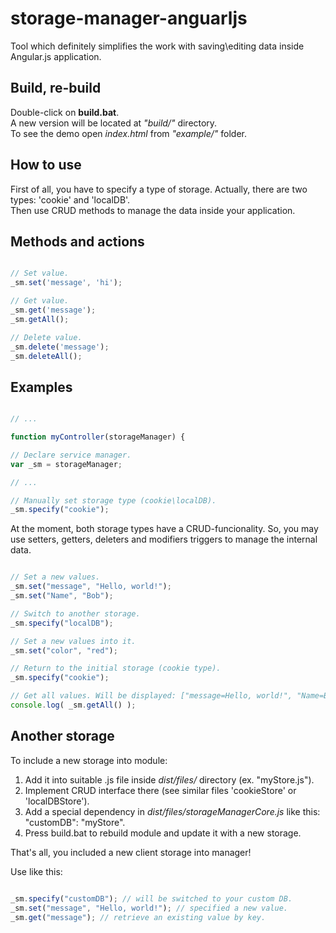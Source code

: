 # storage-manager-anguarljs
Tool which definitely simplifies the work with saving\editing data inside Angular.js application.

## Build, re-build

Double-click on **build.bat**.<br/> 
A new version will be located at *"build/"* directory.<br/>
To see the demo open *index.html* from *"example/"* folder.<br/>

## How to use

First of all, you have to specify a type of storage. Actually, there are two types: 'cookie' and 'localDB'.<br/>
Then use CRUD methods to manage the data inside your application.

## Methods and actions
    
```javascript

// Set value.
_sm.set('message', 'hi');

// Get value.
_sm.get('message');
_sm.getAll();

// Delete value.
_sm.delete('message');
_sm.deleteAll();

```

## Examples

```javascript

// ...

function myController(storageManager) {

// Declare service manager.
var _sm = storageManager;

// ...

// Manually set storage type (cookie\localDB).
_sm.specify("cookie");

```

At the moment, both storage types have a CRUD-funcionality. So, you may use setters, getters, deleters and modifiers triggers to manage the internal data.

```javascript

// Set a new values.
_sm.set("message", "Hello, world!");
_sm.set("Name", "Bob");

// Switch to another storage.
_sm.specify("localDB");

// Set a new values into it.
_sm.set("color", "red");

// Return to the initial storage (cookie type).
_sm.specify("cookie");

// Get all values. Will be displayed: ["message=Hello, world!", "Name=Bob"];
console.log( _sm.getAll() );

``` 

## Another storage

To include a new storage into module:

1. Add it into suitable .js file inside *dist/files/* directory (ex. "myStore.js").
2. Implement CRUD interface there (see similar files 'cookieStore' or 'localDBStore').
3. Add a special dependency in *dist/files/storageManagerCore.js* like this: "customDB": "myStore".
4. Press build.bat to rebuild module and update it with a new storage.

That's all, you included a new client storage into manager!

Use like this:

```javascript

_sm.specify("customDB"); // will be switched to your custom DB.
_sm.set("message", "Hello, world!"); // specified a new value.
_sm.get("message"); // retrieve an existing value by key.

```

